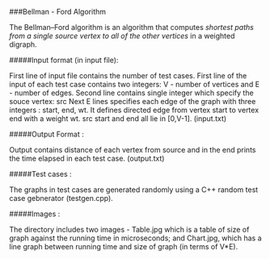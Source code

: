 ###Bellman - Ford Algorithm

The Bellman–Ford algorithm is an algorithm that computes _shortest paths from a single source vertex to all of the other vertices_ in a weighted digraph.

#####Input format (in input file):

First line of input file contains the number of test cases.
First line of the input of each test case contains two integers: V - number of vertices and E - number of edges.
Second line contains single integer which specify the souce vertex: src
Next E lines specifies each edge of the graph with three integers : start, end, wt.
It defines directed edge from vertex start to vertex end with a weight wt.
src start and end all lie in [0,V-1].
(input.txt)

#####Output Format :

Output contains distance of each vertex from source and in the end prints the time elapsed in each test case. 
(output.txt)

#####Test cases :

The graphs in test cases are generated randomly using a C++ random test case gebnerator (testgen.cpp).

#####Images :

The directory includes two images - Table.jpg which is a table of size of graph against the running time in microseconds; and Chart.jpg, which has a line graph between running time and size of graph (in terms of V*E).